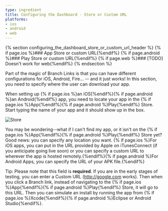 ```yaml
---
type: ingredient
title: Configuring the Dashboard - Store or Custom URL
platforms:
- ios
- android
- web
---
```


{% section configuring_the_dashboard_store_or_custom_url_header %}
{% if page.ios %}### App Store or custom URL{%endif%}
{% if page.android %}### Play Store or custom URL{%endif%}
{% if page.web %}### [TODO] Doesn't work for web{%endif%}
{% endsection %}

Part of the magic of Branch Links is that you can have different configurations for iOS, Android, Fire... -- and it just works! In this section, you need to specify where the user can download your app.

When setting up {% if page.ios %}an iOS{%endif%}{% if page.android %}an Android{%endif%} app, you need to locate your app in the {% if page.ios %}App{%endif%}{% if page.android %}Play{%endif%} Store. Start typing the name of your app and it should show up in the box.

<!---       Screenshot of App Store / Play Store -->
![Store](/img/ingredients/configuring_the_dashboard/{{page.platform}}_store.png)

You may be wondering--what if I can't find my app, or it isn't on the {% if page.ios %}App{%endif%}{% if page.android %}Play{%endif%} Store yet? Good news: you can specify any location you want. {% if page.ios %}For iOS apps, you can put in the URL provided by Apple on iTunesConnect (if you anticipate going live soon) or you can specify a custom URL to wherever the app is hosted remotely.{%endif%}{% if page.android %}For Android Apps, you can specify the URL of your APK file.{%endif%}

Tip: Please note that this field is __required__. If you are in the early stages of testing, you can enter a Custom URL (http://google.com works). Then when you click a Branch link, instead of navigating to the {% if page.ios %}App{%endif%}{% if page.android %}Play{%endif%} Store, it will go to this URL. Then you can simulate an install by running the app from {% if page.ios %}Xcode{%endif%}{% if page.android %}Eclipse or Android Studio{%endif%}.